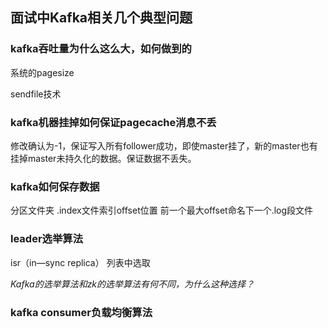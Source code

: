 

## 面试中Kafka相关几个典型问题

### kafka吞吐量为什么这么大，如何做到的
系统的pagesize

sendfile技术

### kafka机器挂掉如何保证pagecache消息不丢
修改确认为-1，保证写入所有follower成功，即使master挂了，新的master也有挂掉master未持久化的数据。保证数据不丢失。

### kafka如何保存数据
分区文件夹 .index文件索引offset位置
前一个最大offset命名下一个.log段文件

### leader选举算法
isr（in—sync replica） 列表中选取

_Kafka的选举算法和zk的选举算法有何不同，为什么这种选择？_

### kafka consumer负载均衡算法
